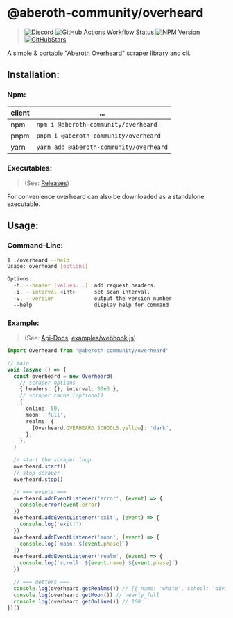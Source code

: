 # @aberoth-community/overheard

> [![Discord](https://img.shields.io/discord/370780258141601792)](https://discord.gg/kWZJVUjZAe) [![GitHub Actions Workflow Status](https://img.shields.io/github/actions/workflow/status/aberoth-community/overheard/main.yml?label=tests)](https://github.com/aberoth-community/overheard/actions) [![NPM Version](https://img.shields.io/npm/v/%40aberoth-community%2Foverheard)](https://www.npmjs.com/package/@aberoth-community/overheard) [![GitHubStars](https://img.shields.io/github/stars/aberoth-community/overheard)](https://github.com/aberoth-community/overheard/stargazers)

A simple & portable ["Aberoth Overheard"](https://aberoth.com/highscore/overheard.html) scraper library and cli.

## Installation:

### Npm:

| client | ...                                     |
| ------ | --------------------------------------- |
| npm    | `npm i @aberoth-community/overheard`    |
| pnpm   | `pnpm i @aberoth-community/overheard`   |
| yarn   | `yarn add @aberoth-community/overheard` |

### Executables:

> (See: [Releases](https://github.com/aberoth-community/overheard/releases))

For convenience overheard can also be downloaded as a standalone executable.

## Usage:

### Command-Line:

```bash
$ ./overheard --help
Usage: overheard [options]

Options:
  -h, --header [values...]  add request headers.
  -i, --interval <int>      set scan interval.
  -v, --version             output the version number
  --help                    display help for command
```

### Example:

> (See: [Api-Docs](https://aberoth-community.github.io/overheard), [examples/webhook.js](examples/webhook.js))

```typescript
import Overheard from '@aberoth-community/overheard'

// main
void (async () => {
  const overheard = new Overheard(
    // scraper options
    { headers: {}, interval: 30e3 },
    // scraper cache (optional)
    {
      online: 50,
      moon: 'full',
      realms: {
        [Overheard.OVERHEARD_SCHOOLS.yellow]: 'dark',
      },
    },
  )

  // start the scraper loop
  overheard.start()
  // stop scraper
  overheard.stop()

  // === events ===
  overheard.addEventListener('error', (event) => {
    console.error(event.error)
  })
  overheard.addEventListener('exit', (event) => {
    console.log('exit!')
  })
  overheard.addEventListener('moon', (event) => {
    console.log(`moon: ${event.phase}`)
  })
  overheard.addEventListener('realm', (event) => {
    console.log(`scroll: ${event.name} ${event.phase}`)
  })

  // === getters ===
  console.log(overheard.getRealms()) // [{ name: 'white', school: 'divination', phase: 'dark' }, ...]
  console.log(overheard.getMoon()) // nearly_full
  console.log(overheard.getOnline()) // 100
})()
```
